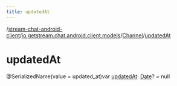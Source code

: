 ```yaml
---
title: updatedAt
---
```

/[stream-chat-android-client](../../index.md)/[io.getstream.chat.android.client.models](../index.md)/[Channel](index.md)/[updatedAt](updatedAt.md)  
  
  
  
# updatedAt  
@SerializedName(value = updated_at)var [updatedAt](updatedAt.md): [Date](https://developer.android.com/reference/kotlin/java/util/Date.html)? = null
